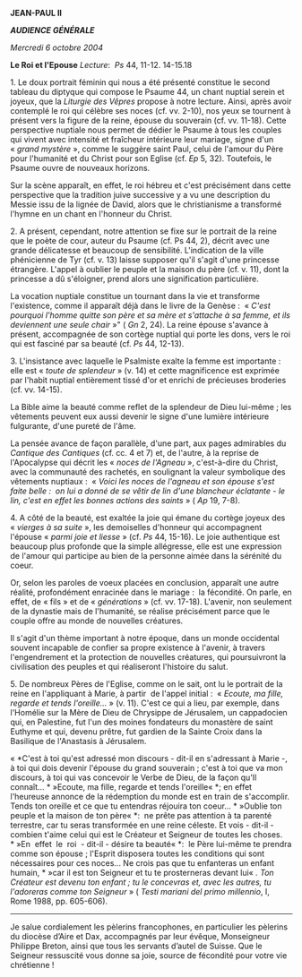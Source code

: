 **JEAN-PAUL II**

***AUDIENCE GÉNÉRALE***

*Mercredi 6 octobre 2004*

**Le Roi et l'Epouse** *Lecture*:  *Ps* 44, 11-12. 14-15.18

1. Le doux portrait féminin qui nous a été présenté constitue le second tableau du diptyque qui compose le Psaume 44, un chant nuptial serein et joyeux, que la *Liturgie des Vêpres* propose à notre lecture. Ainsi, après avoir contemplé le roi qui célèbre ses noces (cf. vv. 2-10), nos yeux se tournent à présent vers la figure de la reine, épouse du souverain (cf. vv. 11-18). Cette perspective nuptiale nous permet de dédier le Psaume à tous les couples qui vivent avec intensité et fraîcheur intérieure leur mariage, signe d'un « *grand mystère* », comme le suggère saint Paul, celui de l'amour du Père pour l'humanité et du Christ pour son Eglise (cf. *Ep* 5, 32). Toutefois, le Psaume ouvre de nouveaux horizons.

Sur la scène apparaît, en effet, le roi hébreu et c'est précisément dans cette perspective que la tradition juive successive y a vu une description du Messie issu de la lignée de David, alors que le christianisme a transformé l'hymne en un chant en l'honneur du Christ.

2. A présent, cependant, notre attention se fixe sur le portrait de la reine que le poète de cour, auteur du Psaume (cf. Ps 44, 2), décrit avec une grande délicatesse et beaucoup de sensibilité. L'indication de la ville phénicienne de Tyr (cf. v. 13) laisse supposer qu'il s'agit d'une princesse étrangère. L'appel à oublier le peuple et la maison du père (cf. v. 11), dont la princesse a dû s'éloigner, prend alors une signification particulière.

La vocation nuptiale constitue un tournant dans la vie et transforme l'existence, comme il apparaît déjà dans le livre de la Genèse :  « *C'est pourquoi l'homme quitte son père et sa mère et s'attache à sa femme, et ils deviennent une seule chair* »" ( *Gn* 2, 24). La reine épouse s'avance à présent, accompagnée de son cortège nuptial qui porte les dons, vers le roi qui est fasciné par sa beauté (cf. *Ps* 44, 12-13).

3. L'insistance avec laquelle le Psalmiste exalte la femme est importante :  elle est « *toute de splendeur* » (v. 14) et cette magnificence est exprimée par l'habit nuptial entièrement tissé d'or et enrichi de précieuses broderies (cf. vv. 14-15).

La Bible aime la beauté comme reflet de la splendeur de Dieu lui-même ; les vêtements peuvent eux aussi devenir le signe d'une lumière intérieure fulgurante, d'une pureté de l'âme.

La pensée avance de façon parallèle, d'une part, aux pages admirables du *Cantique des Cantiques* (cf. cc. 4 et 7) et, de l'autre, à la reprise de l'Apocalypse qui décrit les « *noces de l'Agneau* », c'est-à-dire du Christ, avec la communauté des rachetés, en soulignant la valeur symbolique des vêtements nuptiaux :  « *Voici les noces de l'agneau et son épouse s'est faite belle :  on lui a donné de se vêtir de lin d'une blancheur éclatante - le lin, c'est en effet les bonnes actions des saints* » ( *Ap* 19, 7-8).

4. A côté de la beauté, est exaltée la joie qui émane du cortège joyeux des « *vierges à sa suite* », les demoiselles d'honneur qui accompagnent l'épouse « *parmi joie et liesse* » (cf. *Ps* 44, 15-16). Le joie authentique est beaucoup plus profonde que la simple allégresse, elle est une expression de l'amour qui participe au bien de la personne aimée dans la sérénité du coeur.

Or, selon les paroles de voeux placées en conclusion, apparaît une autre réalité, profondément enracinée dans le mariage :  la fécondité. On parle, en effet, de « fils » et de « *générations* » (cf. vv. 17-18). L'avenir, non seulement de la dynastie mais de l'humanité, se réalise précisément parce que le couple offre au monde de nouvelles créatures.

Il s'agit d'un thème important à notre époque, dans un monde occidental souvent incapable de confier sa propre existence à l'avenir, à travers l'engendrement et la protection de nouvelles créatures, qui poursuivront la civilisation des peuples et qui réaliseront l'histoire du salut.

5. De nombreux Pères de l'Eglise, comme on le sait, ont lu le portrait de la reine en l'appliquant à Marie, à partir  de l'appel initial :  « *Ecoute, ma fille, regarde et tends l'oreille...* » (v. 11). C'est ce qui a lieu, par exemple, dans l'Homélie sur la Mère de Dieu de Chrysippe de Jérusalem, un cappadocien qui, en Palestine, fut l'un des moines fondateurs du monastère de saint Euthyme et qui, devenu prêtre, fut gardien de la Sainte Croix dans la Basilique de l'Anastasis à Jérusalem.

« *C'est à toi qu'est adressé mon discours - dit-il en s'adressant à Marie -, à toi qui dois devenir l'épouse du grand souverain ; c'est à toi que va mon discours, à toi qui vas concevoir le Verbe de Dieu, de la façon qu'Il connaît... * »Ecoute, ma fille, regarde et tends l'oreille« *; en effet l'heureuse annonce de la rédemption du monde est en train de s'accomplir. Tends ton oreille et ce que tu entendras réjouira ton coeur... * »Oublie ton peuple et la maison de ton père« *:  ne prête pas attention à ta parenté terrestre, car tu seras transformée en une reine céleste. Et vois - dit-il - combien t'aime celui qui est le Créateur et Seigneur de toutes les choses. * »En  effet  le  roi  - dit-il - désire ta beauté« *:  le Père lui-même te prendra comme son épouse ; l'Esprit disposera toutes les conditions qui sont nécessaires pour ces noces... Ne crois pas que tu enfanteras un enfant humain, * »car il est ton Seigneur et tu te prosterneras devant lui« *. Ton Créateur est devenu ton enfant ; tu le concevras et, avec les autres, tu l'adoreras comme ton Seigneur* » ( *Testi mariani del primo millennio*, I, Rome 1988, pp. 605-606).

***

Je salue cordialement les pèlerins francophones, en particulier les pèlerins du diocèse d’Aire et Dax, accompagnés par leur évêque, Monseigneur Philippe Breton, ainsi que tous les servants d’autel de Suisse. Que le Seigneur ressuscité vous donne sa joie, source de fécondité pour votre vie chrétienne !